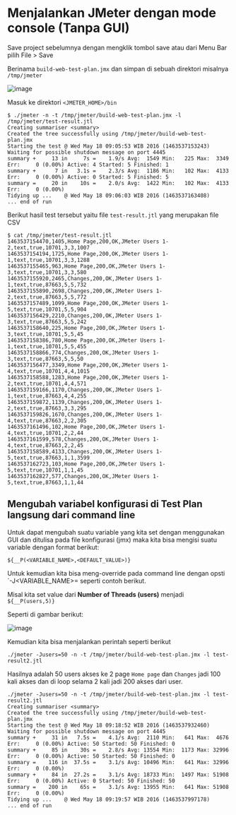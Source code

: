
# Menjalankan JMeter dengan mode console (Tanpa GUI)


Save project sebelumnya dengan mengklik tombol save atau dari Menu Bar pilih File > Save

Berinama `build-web-test-plan.jmx` dan simpan di sebuah direktori misalnya `/tmp/jmeter` 

![image](https://cloud.githubusercontent.com/assets/3068071/15345134/ab242abc-1cd6-11e6-8c25-a3ded673275a.png)

Masuk ke direktori `<JMETER_HOME>/bin`

```
$ ./jmeter -n -t /tmp/jmeter/build-web-test-plan.jmx -l /tmp/jmeter/test-result.jtl
Creating summariser <summary>
Created the tree successfully using /tmp/jmeter/build-web-test-plan.jmx
Starting the test @ Wed May 18 09:05:53 WIB 2016 (1463537153243)
Waiting for possible shutdown message on port 4445
summary +     13 in     7s =    1.9/s Avg:  1549 Min:   225 Max:  3349 Err:     0 (0.00%) Active: 4 Started: 5 Finished: 1
summary +      7 in   3.1s =    2.3/s Avg:  1186 Min:   102 Max:  4133 Err:     0 (0.00%) Active: 0 Started: 5 Finished: 5
summary =     20 in    10s =    2.0/s Avg:  1422 Min:   102 Max:  4133 Err:     0 (0.00%)
Tidying up ...    @ Wed May 18 09:06:03 WIB 2016 (1463537163408)
... end of run
```

Berikut hasil test tersebut yaitu file `test-result.jtl` yang merupakan file CSV

```
$ cat /tmp/jmeter/test-result.jtl
1463537154470,1405,Home Page,200,OK,JMeter Users 1-2,text,true,10701,3,3,1007
1463537154194,1725,Home Page,200,OK,JMeter Users 1-1,text,true,10701,3,3,1288
1463537155465,963,Home Page,200,OK,JMeter Users 1-3,text,true,10701,3,3,580
1463537155920,2465,Changes,200,OK,JMeter Users 1-1,text,true,87663,5,5,732
1463537155890,2698,Changes,200,OK,JMeter Users 1-2,text,true,87663,5,5,772
1463537157489,1099,Home Page,200,OK,JMeter Users 1-5,text,true,10701,5,5,904
1463537156429,2210,Changes,200,OK,JMeter Users 1-3,text,true,87663,5,5,242
1463537158640,225,Home Page,200,OK,JMeter Users 1-3,text,true,10701,5,5,45
1463537158386,780,Home Page,200,OK,JMeter Users 1-1,text,true,10701,5,5,455
1463537158866,774,Changes,200,OK,JMeter Users 1-3,text,true,87663,5,5,50
1463537156477,3349,Home Page,200,OK,JMeter Users 1-4,text,true,10701,4,4,1015
1463537158588,1283,Home Page,200,OK,JMeter Users 1-2,text,true,10701,4,4,571
1463537159166,1170,Changes,200,OK,JMeter Users 1-1,text,true,87663,4,4,255
1463537159872,1139,Changes,200,OK,JMeter Users 1-2,text,true,87663,3,3,295
1463537159826,1670,Changes,200,OK,JMeter Users 1-4,text,true,87663,2,2,305
1463537161496,102,Home Page,200,OK,JMeter Users 1-4,text,true,10701,2,2,44
1463537161599,578,Changes,200,OK,JMeter Users 1-4,text,true,87663,2,2,45
1463537158589,4133,Changes,200,OK,JMeter Users 1-5,text,true,87663,1,1,3599
1463537162723,103,Home Page,200,OK,JMeter Users 1-5,text,true,10701,1,1,45
1463537162827,577,Changes,200,OK,JMeter Users 1-5,text,true,87663,1,1,44
```

## Mengubah variabel konfigurasi di Test Plan langsung dari command line

Untuk dapat mengubah suatu variable yang kita set dengan menggunakan GUI dan ditulisa pada file konfigurasi (jmx) maka kita bisa mengisi suatu variable dengan format berikut:

```
${__P(<VARIABLE_NAME>,<DEFAULT_VALUE>)}
```

Untuk kemudian kita bisa meng-override pada command line dengan opsti `-J<VARIABLE_NAME>=<VALUE> seperti contoh berikut.

Misal kita set value dari **Number of Threads (users)** menjadi `${__P(users,5)}`

Seperti di gambar berikut:

![image](https://cloud.githubusercontent.com/assets/3068071/15345467/6d1ab940-1cd9-11e6-9078-ae45316335f8.png)

Kemudian kita bisa menjalankan perintah seperti berikut

```
./jmeter -Jusers=50 -n -t /tmp/jmeter/build-web-test-plan.jmx -l test-result2.jtl
```

Hasilnya adalah 50 users akses ke 2 page `Home page` dan `Changes` jadi 100 kali akses dan di loop selama 2 kali jadi 200 akses dari user.


```
./jmeter -Jusers=50 -n -t /tmp/jmeter/build-web-test-plan.jmx -l test-result2.jtl
Creating summariser <summary>
Created the tree successfully using /tmp/jmeter/build-web-test-plan.jmx
Starting the test @ Wed May 18 09:18:52 WIB 2016 (1463537932460)
Waiting for possible shutdown message on port 4445
summary +     31 in   7.5s =    4.1/s Avg:  2110 Min:   641 Max:  4676 Err:     0 (0.00%) Active: 50 Started: 50 Finished: 0
summary +     85 in    30s =    2.8/s Avg: 13554 Min:  1173 Max: 32996 Err:     0 (0.00%) Active: 50 Started: 50 Finished: 0
summary =    116 in  37.5s =    3.1/s Avg: 10496 Min:   641 Max: 32996 Err:     0 (0.00%)
summary +     84 in  27.2s =    3.1/s Avg: 18733 Min:  1497 Max: 51908 Err:     0 (0.00%) Active: 0 Started: 50 Finished: 50
summary =    200 in    65s =    3.1/s Avg: 13955 Min:   641 Max: 51908 Err:     0 (0.00%)
Tidying up ...    @ Wed May 18 09:19:57 WIB 2016 (1463537997178)
... end of run
```



